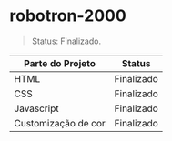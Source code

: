 # robotron-2000

>Status: Finalizado.

| Parte do Projeto | Status |
| ---------------- | ------ |
| HTML  | Finalizado |
| CSS   | Finalizado |
| Javascript  | Finalizado |
| Customização de cor | Finalizado |